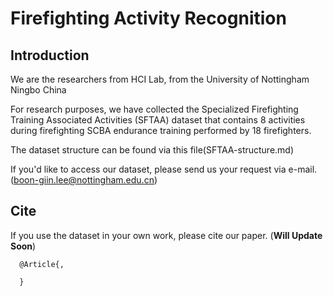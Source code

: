 # Firefighting Activity Recognition

## Introduction

We are the researchers from HCI Lab, from the University of Nottingham Ningbo China

For research purposes, we have collected the Specialized Firefighting Training Associated Activities (SFTAA) dataset that contains 8 activities during firefighting SCBA endurance training performed by 18 firefighters. 

The dataset structure can be found via this file(SFTAA-structure.md)

If you'd like to access our dataset, please send us your request via e-mail. (boon-giin.lee@nottingham.edu.cn)

## Cite
If you use the dataset in your own work, please cite our paper. (**Will Update Soon**)

```
  @Article{,

  }
```
